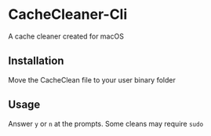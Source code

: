 # CacheCleaner-Cli
A cache cleaner created for macOS

## Installation
Move the CacheClean file to your user binary folder

## Usage

Answer `y` or `n` at the prompts. Some cleans may require `sudo`
